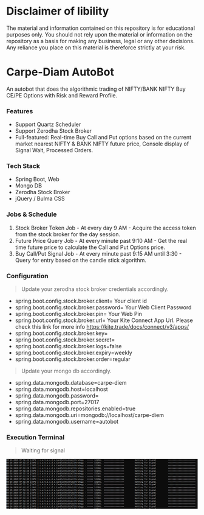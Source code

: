 # Disclaimer of libility
The material and information contained on this repository is for educational purposes only. You should not rely upon the material or information on the repository as a basis for making any business, legal or any other decisions. Any reliance you place on this material is thereforce strictly at your risk. 

# Carpe-Diam AutoBot

An autobot that does the algorithmic trading of NIFTY/BANK NIFTY Buy CE/PE Options with Risk and Reward Profile. 

### Features
- Support Quartz Scheduler
- Support Zerodha Stock Broker
- Full-featured: Real-time Buy Call and Put options based on the current market nearest NIFTY & BANK NIFTY future price, Console display of Signal Wait, Processed Orders.

### Tech Stack
- Spring Boot, Web
- Mongo DB
- Zerodha Stock Broker
- jQuery / Bulma CSS

### Jobs & Schedule

1. Stock Broker Token Job  - At every day 9 AM - Acquire the access token from the stock broker for the day session.
2. Future Price Query Job  - At every minute past 9:10 AM - Get the real time future price to calculate the Call and Put Options price.
3. Buy Call/Put Signal Job - At every minute past 9:15 AM until 3:30 - Query for entry based on the candle stick algorithm.

### Configuration

> Update your zerodha stock broker credentials accordingly. 

- spring.boot.config.stock.broker.client= Your client id
- spring.boot.config.stock.broker.password= Your Web Client Password
- spring.boot.config.stock.broker.pin= Your Web Pin
- spring.boot.config.stock.broker.url= Your Kite Connect App Url. Please check this link for more info https://kite.trade/docs/connect/v3/apps/
- spring.boot.config.stock.broker.key=
- spring.boot.config.stock.broker.secret=
- spring.boot.config.stock.broker.logs=false
- spring.boot.config.stock.broker.expiry=weekly
- spring.boot.config.stock.broker.order=regular

> Update your mongo db accordingly. 

- spring.data.mongodb.database=carpe-diem
- spring.data.mongodb.host=localhost
- spring.data.mongodb.password=
- spring.data.mongodb.port=27017
- spring.data.mongodb.repositories.enabled=true
- spring.data.mongodb.uri=mongodb://localhost/carpe-diem
- spring.data.mongodb.username=autobot

### Execution Terminal

> Waiting for signal

![](https://github.com/ramkumar-yoganathan/carpe-diam-autobot-docs/blob/master/waiting-signal.PNG)

   
